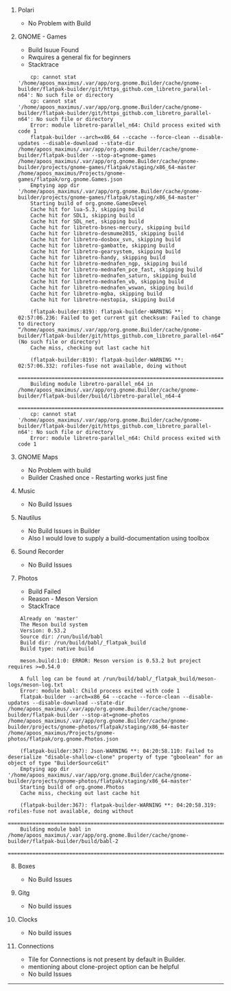 1. Polari
    * No Problem with Build

2. GNOME - Games
    * Build Isuue Found
    * Rwquires a general fix for beginners
    * Stacktrace
    ```
        cp: cannot stat '/home/apoos_maximus/.var/app/org.gnome.Builder/cache/gnome-builder/flatpak-builder/git/https_github.com_libretro_parallel-n64': No such file or directory
        cp: cannot stat '/home/apoos_maximus/.var/app/org.gnome.Builder/cache/gnome-builder/flatpak-builder/git/https_github.com_libretro_parallel-n64': No such file or directory
        Error: module libretro-parallel_n64: Child process exited with code 1
        flatpak-builder --arch=x86_64 --ccache --force-clean --disable-updates --disable-download --state-dir /home/apoos_maximus/.var/app/org.gnome.Builder/cache/gnome-builder/flatpak-builder --stop-at=gnome-games /home/apoos_maximus/.var/app/org.gnome.Builder/cache/gnome-builder/projects/gnome-games/flatpak/staging/x86_64-master /home/apoos_maximus/Projects/gnome-games/flatpak/org.gnome.Games.json
        Emptying app dir '/home/apoos_maximus/.var/app/org.gnome.Builder/cache/gnome-builder/projects/gnome-games/flatpak/staging/x86_64-master'
        Starting build of org.gnome.GamesDevel
        Cache hit for lua-5.3, skipping build
        Cache hit for SDL1, skipping build
        Cache hit for SDL_net, skipping build
        Cache hit for libretro-bsnes-mercury, skipping build
        Cache hit for libretro-desmume2015, skipping build
        Cache hit for libretro-dosbox_svn, skipping build
        Cache hit for libretro-gambatte, skipping build
        Cache hit for libretro-gearsystem, skipping build
        Cache hit for libretro-handy, skipping build
        Cache hit for libretro-mednafen_ngp, skipping build
        Cache hit for libretro-mednafen_pce_fast, skipping build
        Cache hit for libretro-mednafen_saturn, skipping build
        Cache hit for libretro-mednafen_vb, skipping build
        Cache hit for libretro-mednafen_wswan, skipping build
        Cache hit for libretro-mgba, skipping build
        Cache hit for libretro-nestopia, skipping build

        (flatpak-builder:819): flatpak-builder-WARNING **: 02:57:06.236: Failed to get current git checksum: Failed to change to directory “/home/apoos_maximus/.var/app/org.gnome.Builder/cache/gnome-builder/flatpak-builder/git/https_github.com_libretro_parallel-n64” (No such file or directory)
        Cache miss, checking out last cache hit

        (flatpak-builder:819): flatpak-builder-WARNING **: 02:57:06.332: rofiles-fuse not available, doing without
        ========================================================================
        Building module libretro-parallel_n64 in /home/apoos_maximus/.var/app/org.gnome.Builder/cache/gnome-builder/flatpak-builder/build/libretro-parallel_n64-4
        ========================================================================
        cp: cannot stat '/home/apoos_maximus/.var/app/org.gnome.Builder/cache/gnome-builder/flatpak-builder/git/https_github.com_libretro_parallel-n64': No such file or directory
        Error: module libretro-parallel_n64: Child process exited with code 1
    ```
3. GNOME Maps
    * No Problem with build
    * Builder Crashed once - Restarting works just fine

4. Music
    * No Build Issues

5. Nautilus
    * No Build Issues in Builder
    * Also I would love to supply a build-documentation using toolbox

6. Sound Recorder
    * No Build Issues

7. Photos
    * Build Failed
    * Reason - Meson Version
    * StackTrace
```
    Already on 'master'
    The Meson build system
    Version: 0.53.2
    Source dir: /run/build/babl
    Build dir: /run/build/babl/_flatpak_build
    Build type: native build

    meson.build:1:0: ERROR: Meson version is 0.53.2 but project requires >=0.54.0

    A full log can be found at /run/build/babl/_flatpak_build/meson-logs/meson-log.txt
    Error: module babl: Child process exited with code 1
    flatpak-builder --arch=x86_64 --ccache --force-clean --disable-updates --disable-download --state-dir /home/apoos_maximus/.var/app/org.gnome.Builder/cache/gnome-builder/flatpak-builder --stop-at=gnome-photos /home/apoos_maximus/.var/app/org.gnome.Builder/cache/gnome-builder/projects/gnome-photos/flatpak/staging/x86_64-master /home/apoos_maximus/Projects/gnome-photos/flatpak/org.gnome.Photos.json

    (flatpak-builder:367): Json-WARNING **: 04:20:58.110: Failed to deserialize "disable-shallow-clone" property of type "gboolean" for an object of type "BuilderSourceGit"
    Emptying app dir '/home/apoos_maximus/.var/app/org.gnome.Builder/cache/gnome-builder/projects/gnome-photos/flatpak/staging/x86_64-master'
    Starting build of org.gnome.Photos
    Cache miss, checking out last cache hit

    (flatpak-builder:367): flatpak-builder-WARNING **: 04:20:58.319: rofiles-fuse not available, doing without
    ========================================================================
    Building module babl in /home/apoos_maximus/.var/app/org.gnome.Builder/cache/gnome-builder/flatpak-builder/build/babl-2
    ========================================================================
 ```

8. Boxes
   * No Build Issues

9. Gitg
    * No build issues

10. Clocks
    * No build issues

11. Connections
    * Tile for Connections is not present by default
        in Builder.
    * mentioning about clone-project option can be helpful
    * No build Issues

---------------------------------------------------------------------

